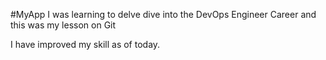 #MyApp
I was learning to delve dive into the DevOps Engineer Career and this was my lesson on Git

I have improved my skill as of today.